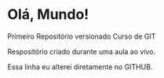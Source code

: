 # Olá, Mundo!
 Primeiro Repositório versionado Curso de GIT

 Respositório criado durante uma aula ao vivo.

Essa linha eu alterei diretamente no GITHUB.
